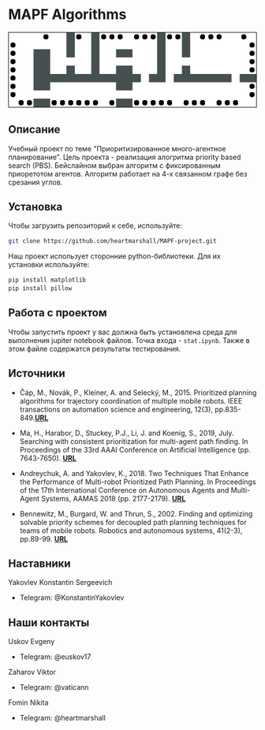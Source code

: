 # MAPF Algorithms


![пример работы алгоритма](animated_trajectories.png)
## Описание

Учебный проект по теме "Приоритизированное много-агентное планирование". Цель проекта - реализация алогритма priority based search (PBS). Бейслайном выбран  алгоритм с фиксированным приоретотом агентов. Алгоритм работает на 4-х связанном графе без срезания углов. 

## Установка

Чтобы загрузить репозиторий к себе, используйте:

```bash
git clone https://github.com/heartmarshall/MAPF-project.git
```

Наш проект использует сторонние python-библиотеки. Для их установки используйте:

```bash
pip install matplotlib
pip install pillow
```

## Работа с проектом

Чтобы запустить проект у вас должна быть установлена среда для выполнения jupiter notebook файлов. Точка входа - `stat.ipynb`. Также в этом файле содержатся результаты тестирования.

## Источники

- Čáp, M., Novák, P., Kleiner, A. and Selecký, M., 2015. Prioritized planning algorithms for trajectory coordination of multiple mobile robots. IEEE transactions on automation science and engineering, 12(3), pp.835-849.[**URL**](https://arxiv.org/pdf/1409.2399)

- Ma, H., Harabor, D., Stuckey, P.J., Li, J. and Koenig, S., 2019, July. Searching with consistent prioritization for multi-agent path finding. In Proceedings of the 33rd AAAI Conference on Artificial Intelligence (pp. 7643-7650). [**URL**](https://ojs.aaai.org/index.php/AAAI/article/download/4758/4636)
		
- Andreychuk, A. and Yakovlev, K., 2018. Two Techniques That Enhance the Performance of Multi-robot Prioritized Path Planning. In Proceedings of the 17th International Conference on Autonomous Agents and Multi-Agent Systems, AAMAS 2018 (pp. 2177-2179). [**URL**](https://ifaamas.org/Proceedings/aamas2018/pdfs/p2177.pdf)

- Bennewitz, M., Burgard, W. and Thrun, S., 2002. Finding and optimizing solvable priority schemes for decoupled path planning techniques for teams of mobile robots. Robotics and autonomous systems, 41(2-3), pp.89-99. [**URL**](http://www2.informatik.uni-freiburg.de/~burgard/postscripts/bennewitz_raas02.pdf)

## Наставники

Yakovlev Konstantin Sergeevich
- Telegram: @KonstantinYakovlev

## Наши контакты

Uskov Evgeny
- Telegram: @euskov17

Zaharov Viktor
- Telegram: @vaticann

Fomin Nikita
- Telegram: @heartmarshall